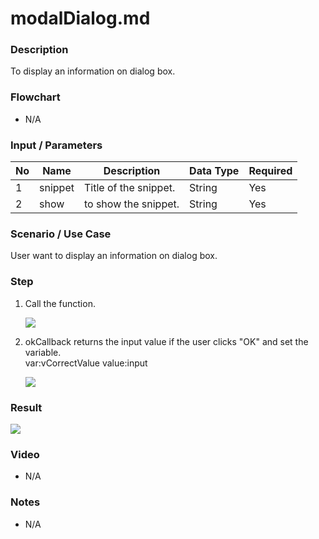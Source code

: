 # modalDialog.md

### Description

To display an information on dialog box.

### Flowchart

- N/A 

### Input / Parameters

| No | Name | Description | Data Type | Required | 
| ------ | ------ | ------ |------ | ------ |
| 1 | snippet | Title of the snippet. | String | Yes | 
| 2 | show | to show the snippet. | String | Yes |


### Scenario / Use Case

User want to display an information on dialog box.

### Step

1. Call the function.
   <br>
  
   ![](../../../../document/function/Dialog/modalDialog/modalDialog-step-1.png?raw=true)
   
2. okCallback returns the input value if the             user clicks "OK" and set the variable.
   <br>
   var:vCorrectValue
   value:input
   
   ![](../../../../document/function/Dialog/inputDialog/inputDialog-step-2.png?raw=true)

### Result

![](../../../../document/function/Dialog/inputDialog/inputDialog-result-1.png?raw=true)

### Video

- N/A

<!--[![Video](http://i.imgur.com/Ot5DWAW.png)](https://youtu.be/StTqXEQ2l-Y?t=35s)-->

### Notes

- N/A
